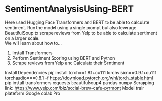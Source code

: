 # SentimentAnalysisUsing-BERT
Here used Hugging Face Transformers and BERT to be able to calculate sentiment. 
Run the model using a single prompt but also leverage BeautifulSoup to scrape reviews from Yelp to be able to calculate sentiment on a larger scale.  
We will learn about how to... 
1. Install Transformers 
2. Perform Sentiment Scoring using BERT and Python 
3. Scrape reviews from Yelp and Calculate their Sentiment

Install Dependencies
pip install torch==1.8.1+cu111 torchvision==0.9.1+cu111 torchaudio===0.8.1 -f https://download.pytorch.org/whl/torch_stable.html
pip install transformers requests beautifulsoup4 pandas numpy
Scrapping link: https://www.yelp.com/biz/social-brew-cafe-pyrmont
Model train plateform Google colab Pro
